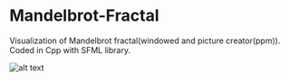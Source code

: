 # Mandelbrot-Fractal
Visualization of Mandelbrot fractal(windowed and picture creator(ppm)).
Coded in Cpp with SFML library.

![alt text](https://github.com/ArthurSenpaii/Mandelbrot-Fractal/blob/Threading/Mandelbrot.png)
